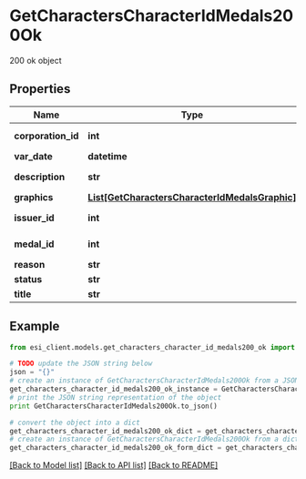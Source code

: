 # GetCharactersCharacterIdMedals200Ok

200 ok object

## Properties

Name | Type | Description | Notes
------------ | ------------- | ------------- | -------------
**corporation_id** | **int** | corporation_id integer | 
**var_date** | **datetime** | date string | 
**description** | **str** | description string | 
**graphics** | [**List[GetCharactersCharacterIdMedalsGraphic]**](GetCharactersCharacterIdMedalsGraphic.md) | graphics array | 
**issuer_id** | **int** | issuer_id integer | 
**medal_id** | **int** | medal_id integer | 
**reason** | **str** | reason string | 
**status** | **str** | status string | 
**title** | **str** | title string | 

## Example

```python
from esi_client.models.get_characters_character_id_medals200_ok import GetCharactersCharacterIdMedals200Ok

# TODO update the JSON string below
json = "{}"
# create an instance of GetCharactersCharacterIdMedals200Ok from a JSON string
get_characters_character_id_medals200_ok_instance = GetCharactersCharacterIdMedals200Ok.from_json(json)
# print the JSON string representation of the object
print GetCharactersCharacterIdMedals200Ok.to_json()

# convert the object into a dict
get_characters_character_id_medals200_ok_dict = get_characters_character_id_medals200_ok_instance.to_dict()
# create an instance of GetCharactersCharacterIdMedals200Ok from a dict
get_characters_character_id_medals200_ok_form_dict = get_characters_character_id_medals200_ok.from_dict(get_characters_character_id_medals200_ok_dict)
```
[[Back to Model list]](../README.md#documentation-for-models) [[Back to API list]](../README.md#documentation-for-api-endpoints) [[Back to README]](../README.md)


